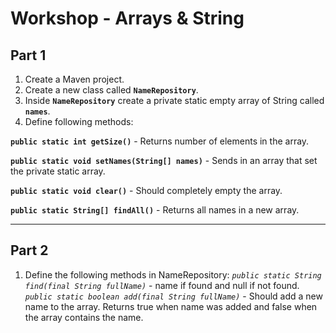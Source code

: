# Workshop - Arrays & String

## Part 1

1. Create a Maven project.
2. Create a new class called **``NameRepository``**.
3. Inside **`NameRepository`** create a private static empty array of String called **``names``**.
4. Define following methods:

**``public static int getSize()``** - Returns number of elements in the array.

**``public static void setNames(String[] names)``** - Sends in an array that set the private static array.

**``public static void clear()``** - Should completely empty the array.

**``public static String[] findAll()``** - Returns all names in a new array.

---

## Part 2
1. Define the following methods in NameRepository:
*`public static String find(final String fullName)`* - name if found and null if not found.
*`public static boolean add(final String fullName)`* - Should add a new name to the array. Returns true when name was added and false when the array contains the name.

